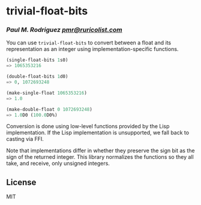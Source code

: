 # trivial-float-bits
### _Paul M. Rodriguez <pmr@ruricolist.com>_

You can use `trivial-float-bits` to convert between a float and its
representation as an integer using implementation-specific functions.

``` lisp
(single-float-bits 1s0)
=> 1065353216

(double-float-bits 1d0)
=> 0, 1072693248

(make-single-float 1065353216)
=> 1.0

(make-double-float 0 1072693248)
=> 1.0D0 (100.0D0%)
```

Conversion is done using low-level functions provided by the Lisp
implementation. If the Lisp implementation is unsupported, we fall
back to casting via FFI.

Note that implementations differ in whether they preserve the sign bit
as the sign of the returned integer. This library normalizes the
functions so they all take, and receive, only unsigned integers.

## License

MIT
